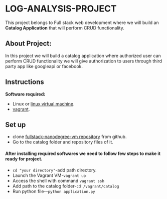 # LOG-ANALYSIS-PROJECT
This project belongs to Full stack web development where we will build an **Catalog Application**  that will perform CRUD functionality.  

## About Project:
In this project we will build a catalog application where authorized user can perform CRUD functionality
we will give authorization to users through third party app like googleapi or facebook.

## Instructions
**Software required:**
* Linux or [linux virtual machine](https://www.virtualbox.org/wiki/Download_Old_Builds_5_1).
* [vagrant](https://www.vagrantup.com/downloads.html).

## Set up
* clone [fullstack-nanodegree-vm repository](https://github.com/udacity/fullstack-nanodegree-vm) from github.
* Go to the catalog folder and repository files of it.



#### After installing required softwares we need to follow few steps to make it ready for project.


  * `cd "your directory"`-add path directory.
  * Launch the Vagrant VM-`vagrant up`
  * Access the shell with command `vagrant ssh`
  * Add path to the catalog folder-`cd /vagrant/catalog`
  * Run python file--`python application.py`
